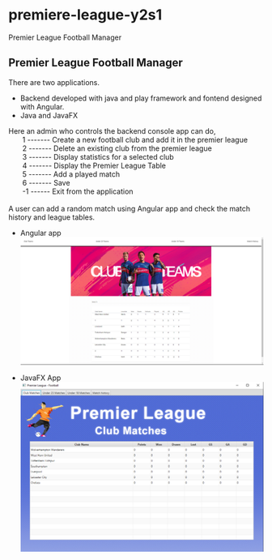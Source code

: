 # premiere-league-y2s1
Premier League Football Manager

## Premier League Football Manager

There are two applications.
- Backend developed with java and play framework and fontend designed with Angular.
- Java and JavaFX

Here an admin who controls the backend console app can do,</br>
&nbsp;&nbsp;&nbsp;&nbsp;&nbsp;&nbsp; 1  ------- Create a new football club and add it in the premier league </br>
&nbsp;&nbsp;&nbsp;&nbsp;&nbsp;&nbsp; 2  ------- Delete an existing club from the premier league </br>
&nbsp;&nbsp;&nbsp;&nbsp;&nbsp;&nbsp; 3  ------- Display statistics for a selected club </br>
&nbsp;&nbsp;&nbsp;&nbsp;&nbsp;&nbsp; 4  ------- Display the Premier League Table </br>
&nbsp;&nbsp;&nbsp;&nbsp;&nbsp;&nbsp; 5  ------- Add a played match </br>
&nbsp;&nbsp;&nbsp;&nbsp;&nbsp;&nbsp; 6  ------- Save </br>
&nbsp;&nbsp;&nbsp;&nbsp;&nbsp;&nbsp; -1  ------ Exit from the application </br>
         </br>
A user can add a random match using Angular app and check the match history and league tables.

- Angular app
![club_teams_screenshot](play-angular/ss/club_teams.png?raw=true "Club Teams Pag")

- JavaFX App
![club_teams_screenshot](javafx/ss/club-teams.png?raw=true "Club Teams Pag")
